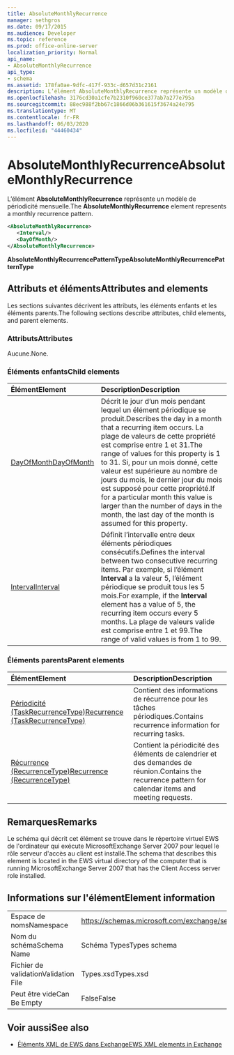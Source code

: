 ```yaml
---
title: AbsoluteMonthlyRecurrence
manager: sethgros
ms.date: 09/17/2015
ms.audience: Developer
ms.topic: reference
ms.prod: office-online-server
localization_priority: Normal
api_name:
- AbsoluteMonthlyRecurrence
api_type:
- schema
ms.assetid: 178fa0ae-9dfc-417f-933c-d657d31c2161
description: L’élément AbsoluteMonthlyRecurrence représente un modèle de périodicité mensuelle.
ms.openlocfilehash: 3176cd30a1cfe7b2310f960ce377ab7a277e795a
ms.sourcegitcommit: 88ec988f2bb67c1866d06b361615f3674a24e795
ms.translationtype: MT
ms.contentlocale: fr-FR
ms.lasthandoff: 06/03/2020
ms.locfileid: "44460434"
---
```

# <a name="absolutemonthlyrecurrence"></a><span data-ttu-id="eae4d-103">AbsoluteMonthlyRecurrence</span><span class="sxs-lookup"><span data-stu-id="eae4d-103">AbsoluteMonthlyRecurrence</span></span>

<span data-ttu-id="eae4d-104">L’élément **AbsoluteMonthlyRecurrence** représente un modèle de périodicité mensuelle.</span><span class="sxs-lookup"><span data-stu-id="eae4d-104">The **AbsoluteMonthlyRecurrence** element represents a monthly recurrence pattern.</span></span> 
  
```xml
<AbsoluteMonthlyRecurrence>
   <Interval/>
   <DayOfMonth/>
</AbsoluteMonthlyRecurrence>
```

 <span data-ttu-id="eae4d-105">**AbsoluteMonthlyRecurrencePatternType**</span><span class="sxs-lookup"><span data-stu-id="eae4d-105">**AbsoluteMonthlyRecurrencePatternType**</span></span>
## <a name="attributes-and-elements"></a><span data-ttu-id="eae4d-106">Attributs et éléments</span><span class="sxs-lookup"><span data-stu-id="eae4d-106">Attributes and elements</span></span>

<span data-ttu-id="eae4d-107">Les sections suivantes décrivent les attributs, les éléments enfants et les éléments parents.</span><span class="sxs-lookup"><span data-stu-id="eae4d-107">The following sections describe attributes, child elements, and parent elements.</span></span>
  
### <a name="attributes"></a><span data-ttu-id="eae4d-108">Attributs</span><span class="sxs-lookup"><span data-stu-id="eae4d-108">Attributes</span></span>

<span data-ttu-id="eae4d-109">Aucune.</span><span class="sxs-lookup"><span data-stu-id="eae4d-109">None.</span></span>
  
### <a name="child-elements"></a><span data-ttu-id="eae4d-110">Éléments enfants</span><span class="sxs-lookup"><span data-stu-id="eae4d-110">Child elements</span></span>

|<span data-ttu-id="eae4d-111">**Élément**</span><span class="sxs-lookup"><span data-stu-id="eae4d-111">**Element**</span></span>|<span data-ttu-id="eae4d-112">**Description**</span><span class="sxs-lookup"><span data-stu-id="eae4d-112">**Description**</span></span>|
|:-----|:-----|
|[<span data-ttu-id="eae4d-113">DayOfMonth</span><span class="sxs-lookup"><span data-stu-id="eae4d-113">DayOfMonth</span></span>](dayofmonth.md) <br/> |<span data-ttu-id="eae4d-114">Décrit le jour d’un mois pendant lequel un élément périodique se produit.</span><span class="sxs-lookup"><span data-stu-id="eae4d-114">Describes the day in a month that a recurring item occurs.</span></span> <span data-ttu-id="eae4d-115">La plage de valeurs de cette propriété est comprise entre 1 et 31.</span><span class="sxs-lookup"><span data-stu-id="eae4d-115">The range of values for this property is 1 to 31.</span></span> <span data-ttu-id="eae4d-116">Si, pour un mois donné, cette valeur est supérieure au nombre de jours du mois, le dernier jour du mois est supposé pour cette propriété.</span><span class="sxs-lookup"><span data-stu-id="eae4d-116">If for a particular month this value is larger than the number of days in the month, the last day of the month is assumed for this property.</span></span>  <br/> |
|[<span data-ttu-id="eae4d-117">Interval</span><span class="sxs-lookup"><span data-stu-id="eae4d-117">Interval</span></span>](interval.md) <br/> |<span data-ttu-id="eae4d-118">Définit l’intervalle entre deux éléments périodiques consécutifs.</span><span class="sxs-lookup"><span data-stu-id="eae4d-118">Defines the interval between two consecutive recurring items.</span></span> <span data-ttu-id="eae4d-119">Par exemple, si l’élément **Interval** a la valeur 5, l’élément périodique se produit tous les 5 mois.</span><span class="sxs-lookup"><span data-stu-id="eae4d-119">For example, if the **Interval** element has a value of 5, the recurring item occurs every 5 months.</span></span> <span data-ttu-id="eae4d-120">La plage de valeurs valide est comprise entre 1 et 99.</span><span class="sxs-lookup"><span data-stu-id="eae4d-120">The range of valid values is from 1 to 99.</span></span>  <br/> |
   
### <a name="parent-elements"></a><span data-ttu-id="eae4d-121">Éléments parents</span><span class="sxs-lookup"><span data-stu-id="eae4d-121">Parent elements</span></span>

|<span data-ttu-id="eae4d-122">**Élément**</span><span class="sxs-lookup"><span data-stu-id="eae4d-122">**Element**</span></span>|<span data-ttu-id="eae4d-123">**Description**</span><span class="sxs-lookup"><span data-stu-id="eae4d-123">**Description**</span></span>|
|:-----|:-----|
|[<span data-ttu-id="eae4d-124">Périodicité (TaskRecurrenceType)</span><span class="sxs-lookup"><span data-stu-id="eae4d-124">Recurrence (TaskRecurrenceType)</span></span>](recurrence-taskrecurrencetype.md) <br/> |<span data-ttu-id="eae4d-125">Contient des informations de récurrence pour les tâches périodiques.</span><span class="sxs-lookup"><span data-stu-id="eae4d-125">Contains recurrence information for recurring tasks.</span></span>  <br/> |
|[<span data-ttu-id="eae4d-126">Récurrence (RecurrenceType)</span><span class="sxs-lookup"><span data-stu-id="eae4d-126">Recurrence (RecurrenceType)</span></span>](recurrence-recurrencetype.md) <br/> |<span data-ttu-id="eae4d-127">Contient la périodicité des éléments de calendrier et des demandes de réunion.</span><span class="sxs-lookup"><span data-stu-id="eae4d-127">Contains the recurrence pattern for calendar items and meeting requests.</span></span>  <br/> |
   
## <a name="remarks"></a><span data-ttu-id="eae4d-128">Remarques</span><span class="sxs-lookup"><span data-stu-id="eae4d-128">Remarks</span></span>

<span data-ttu-id="eae4d-129">Le schéma qui décrit cet élément se trouve dans le répertoire virtuel EWS de l'ordinateur qui exécute MicrosoftExchange Server 2007 pour lequel le rôle serveur d'accès au client est installé.</span><span class="sxs-lookup"><span data-stu-id="eae4d-129">The schema that describes this element is located in the EWS virtual directory of the computer that is running MicrosoftExchange Server 2007 that has the Client Access server role installed.</span></span>
  
## <a name="element-information"></a><span data-ttu-id="eae4d-130">Informations sur l'élément</span><span class="sxs-lookup"><span data-stu-id="eae4d-130">Element information</span></span>

|||
|:-----|:-----|
|<span data-ttu-id="eae4d-131">Espace de noms</span><span class="sxs-lookup"><span data-stu-id="eae4d-131">Namespace</span></span>  <br/> |https://schemas.microsoft.com/exchange/services/2006/types  <br/> |
|<span data-ttu-id="eae4d-132">Nom du schéma</span><span class="sxs-lookup"><span data-stu-id="eae4d-132">Schema Name</span></span>  <br/> |<span data-ttu-id="eae4d-133">Schéma Types</span><span class="sxs-lookup"><span data-stu-id="eae4d-133">Types schema</span></span>  <br/> |
|<span data-ttu-id="eae4d-134">Fichier de validation</span><span class="sxs-lookup"><span data-stu-id="eae4d-134">Validation File</span></span>  <br/> |<span data-ttu-id="eae4d-135">Types.xsd</span><span class="sxs-lookup"><span data-stu-id="eae4d-135">Types.xsd</span></span>  <br/> |
|<span data-ttu-id="eae4d-136">Peut être vide</span><span class="sxs-lookup"><span data-stu-id="eae4d-136">Can Be Empty</span></span>  <br/> |<span data-ttu-id="eae4d-137">False</span><span class="sxs-lookup"><span data-stu-id="eae4d-137">False</span></span>  <br/> |
   
## <a name="see-also"></a><span data-ttu-id="eae4d-138">Voir aussi</span><span class="sxs-lookup"><span data-stu-id="eae4d-138">See also</span></span>

- [<span data-ttu-id="eae4d-139">Éléments XML de EWS dans Exchange</span><span class="sxs-lookup"><span data-stu-id="eae4d-139">EWS XML elements in Exchange</span></span>](ews-xml-elements-in-exchange.md)

